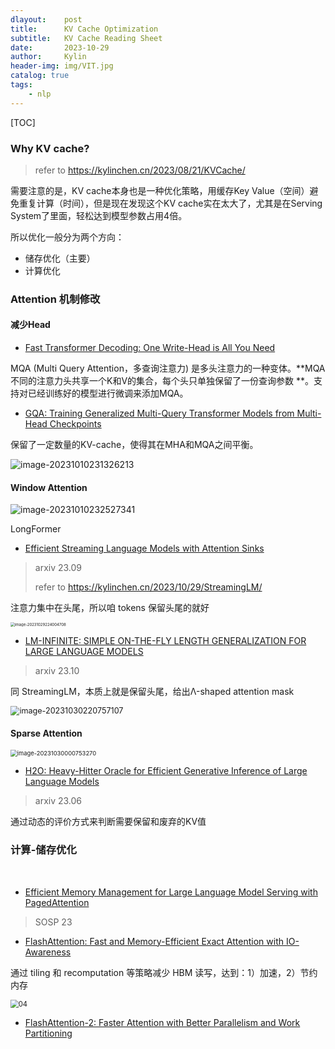 ```yaml
---
dlayout:    post
title:      KV Cache Optimization
subtitle:   KV Cache Reading Sheet
date:       2023-10-29
author:     Kylin
header-img: img/VIT.jpg
catalog: true
tags:
    - nlp
---
```




[TOC]

### Why KV cache?

> refer to https://kylinchen.cn/2023/08/21/KVCache/

需要注意的是，KV cache本身也是一种优化策略，用缓存Key Value（空间）避免重复计算（时间），但是现在发现这个KV cache实在太大了，尤其是在Serving System了里面，轻松达到模型参数占用4倍。

所以优化一般分为两个方向：

- 储存优化（主要）
- 计算优化



### Attention 机制修改

#### 减少Head

- [Fast Transformer Decoding: One Write-Head is All You Need](https://arxiv.org/abs/1911.02150)

MQA (Multi Query Attention，多查询注意力) 是多头注意力的一种变体。**MQA不同的注意力头共享一个K和V的集合，每个头只单独保留了一份查询参数 **。支持对已经训练好的模型进行微调来添加MQA。

- [GQA: Training Generalized Multi-Query Transformer Models from Multi-Head Checkpoints](https://arxiv.org/pdf/2305.13245.pdf)

保留了一定数量的KV-cache，使得其在MHA和MQA之间平衡。

![image-20231010231326213](https://kylinhub.oss-cn-shanghai.aliyuncs.com/image-20231010231326213.png)



#### Window Attention

![image-20231010232527341](https://kylinhub.oss-cn-shanghai.aliyuncs.com/image-20231010232527341.png)

LongFormer

- [Efficient Streaming Language Models with Attention Sinks](https://arxiv.org/abs/2309.17453)

> arxiv 23.09
>
> refer to https://kylinchen.cn/2023/10/29/StreamingLM/

注意力集中在头尾，所以咱 tokens 保留头尾的就好

<img src="https://kylinhub.oss-cn-shanghai.aliyuncs.com/image-20231029224004708.png" alt="image-20231029224004708" style="zoom:43%;" />

- [LM-INFINITE: SIMPLE ON-THE-FLY LENGTH GENERALIZATION FOR LARGE LANGUAGE MODELS](https://arxiv.org/pdf/2308.16137.pdf) 

> arxiv 23.10 

同 StreamingLM，本质上就是保留头尾，给出Λ-shaped attention mask

<img src="https://kylinhub.oss-cn-shanghai.aliyuncs.com/image-20231030220757107.png" alt="image-20231030220757107" style="zoom:90%;" />

#### Sparse Attention

<img src="https://kylinhub.oss-cn-shanghai.aliyuncs.com/image-20231030000753270.png" alt="image-20231030000753270" style="zoom:67%;" />

- [H2O: Heavy-Hitter Oracle for Efficient Generative Inference of Large Language Models](https://link.zhihu.com/?target=https%3A//browse.arxiv.org/pdf/2306.14048.pdf)    

> arxiv 23.06

通过动态的评价方式来判断需要保留和废弃的KV值



### 计算-储存优化

​                                                                                                                                                                                                                                                                                                                                                       

- [Efficient Memory Management for Large Language Model Serving with PagedAttention](https://arxiv.org/pdf/2309.06180.pdf)

> SOSP 23







- [FlashAttention: Fast and Memory-Efficient Exact Attention with IO-Awareness](https://arxiv.org/abs/2205.14135)

> 

通过 tiling 和 recomputation 等策略减少 HBM 读写，达到：1）加速，2）节约内存

<img src="https://kylinhub.oss-cn-shanghai.aliyuncs.com/04.png" alt="04" style="zoom:80%;" />

- [FlashAttention-2: Faster Attention with Better Parallelism and Work Partitioning](https://tridao.me/publications/flash2/flash2.pdf)


